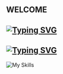 ## WELCOME

<!--
**NicolasGS1/NicolasGS1** is a ✨ _special_ ✨ repository because its `README.md` (this file) appears on your GitHub profile.

Here are some ideas to get you started:

- 🔭 I’m currently working on ...
- 🌱 I’m currently learning ...
- 👯 I’m looking to collaborate on ...
- 🤔 I’m looking for help with ...
- 💬 Ask me about ...
- 📫 How to reach me: ...
- 😄 Pronouns: ...
- ⚡ Fun fact: ...
-->
[![Typing SVG](https://readme-typing-svg.herokuapp.com?font=Fira+Code&pause=1000&color=00F70E&width=435&lines=My+name+is+Nicolas+Garavito)](https://git.io/typing-svg)
 -
[![Typing SVG](https://readme-typing-svg.herokuapp.com?font=Fira+Code&pause=1000&color=00F70E&width=435&lines=I'm+Frontend+Web+Developer+)](https://git.io/typing-svg)
---
![My Skills](https://go-skill-icons.vercel.app/api/icons?i=js,html,css,angular)
